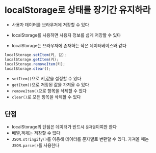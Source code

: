 # localStorage로 상태를 장기간 유지하라

- 사용자 데이터를 브라우저에 저장할 수 있다

- localStorage를 사용하면 사용자 정보를 쉽게 저장할 수 있다
- localStorage는 브라우저에 존재하는 작은 데이터베이스와 같다

```js
localStorage.setItem(키, 값);
localStorage.getItem(키);
localStorage.removeItem(키);
localStorage.clear();
```

- `setItem()`으로 키,값을 설정할 수 있다
- `getItem()`으로 저장된 값을 가져올 수 있다
- `removeItem()`으로 항목을 삭제할 수 있다
- `clear()`로 모든 항목을 삭제할 수 있다

## 단점

- localStorage의 단점은 데이터가 반드시 `문자열`이여만 한다
- 배열,객체는 저장할 수 없다
- `JSON.stringify()`를 이용해 데이터를 문자열로 변환할 수 있다. 가져올 때는 `JSON.parse()`를 사용한다
